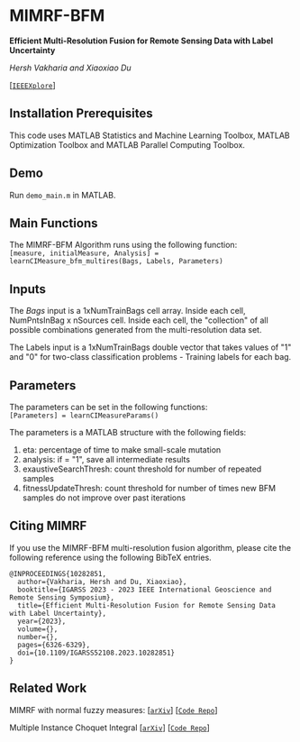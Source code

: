 # MIMRF-BFM
**Efficient Multi-Resolution Fusion for Remote Sensing Data with Label Uncertainty** 

_Hersh Vakharia and Xiaoxiao Du_

[[`IEEEXplore`](https://ieeexplore.ieee.org/document/10282851)]

## Installation Prerequisites
This code uses MATLAB Statistics and Machine Learning Toolbox, MATLAB Optimization Toolbox and MATLAB Parallel Computing Toolbox.  

## Demo
Run `demo_main.m` in MATLAB.

## Main Functions
The MIMRF-BFM Algorithm runs using the following function:  
`[measure, initialMeasure, Analysis] = learnCIMeasure_bfm_multires(Bags, Labels, Parameters)`

## Inputs
The _Bags_ input is a 1xNumTrainBags cell array. Inside each cell, NumPntsInBag x nSources cell. Inside each cell, the "collection" of all possible combinations generated from the multi-resolution data set.

The Labels input is a 1xNumTrainBags double vector that takes values of "1" and "0" for two-class classification problems - Training labels for each bag.

## Parameters
The parameters can be set in the following functions:  
`[Parameters] = learnCIMeasureParams()`  

The parameters is a MATLAB structure with the following fields:
1. eta: percentage of time to make small-scale mutation
2. analysis: if = "1", save all intermediate results
3. exaustiveSearchThresh: count threshold for number of repeated samples
4. fitnessUpdateThresh: count threshold for number of times new BFM samples do not improve over past iterations

## Citing MIMRF
If you use the MIMRF-BFM multi-resolution fusion algorithm, please cite the following reference using the following BibTeX entries.
```
@INPROCEEDINGS{10282851,
  author={Vakharia, Hersh and Du, Xiaoxiao},
  booktitle={IGARSS 2023 - 2023 IEEE International Geoscience and Remote Sensing Symposium}, 
  title={Efficient Multi-Resolution Fusion for Remote Sensing Data with Label Uncertainty}, 
  year={2023},
  volume={},
  number={},
  pages={6326-6329},
  doi={10.1109/IGARSS52108.2023.10282851}
}
```
## Related Work

MIMRF with normal fuzzy measures: [[`arXiv`](https://arxiv.org/abs/1805.00930)] [[`Code Repo`](https://github.com/GatorSense/MIMRF)]


Multiple Instance Choquet Integral [[`arXiv`](https://arxiv.org/abs/1803.04048)] [[`Code Repo`](https://github.com/GatorSense/MICI)]